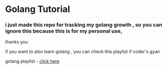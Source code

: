 # Golang Tutorial

 ### i just made this repo for tracking my golang growth , so you can ignore this because this is for my personal use,

thanks you

if you want to also learn golang , you can check this playlist if coder's gyan

golang playlist - [click here](https://www.youtube.com/watch?v=YmGp5Uzh4ag&list=PLXQpH_kZIxTWUe-Ee-DZEX5gfeoo4tHV6)




